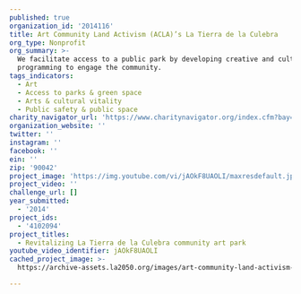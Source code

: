 ```yaml
---
published: true
organization_id: '2014116'
title: Art Community Land Activism (ACLA)’s La Tierra de la Culebra
org_type: Nonprofit
org_summary: >-
  We facilitate access to a public park by developing creative and cultural
  programming to engage the community.
tags_indicators:
  - Art
  - Access to parks & green space
  - Arts & cultural vitality
  - Public safety & public space
charity_navigator_url: 'https://www.charitynavigator.org/index.cfm?bay=search.profile&ein=954592961'
organization_website: ''
twitter: ''
instagram: ''
facebook: ''
ein: ''
zip: '90042'
project_image: 'https://img.youtube.com/vi/jAOkF8UAOLI/maxresdefault.jpg'
project_video: ''
challenge_url: []
year_submitted:
  - '2014'
project_ids:
  - '4102094'
project_titles:
  - Revitalizing La Tierra de la Culebra community art park
youtube_video_identifier: jAOkF8UAOLI
cached_project_image: >-
  https://archive-assets.la2050.org/images/art-community-land-activism-aclas-la-tierra-de-la-culebra/img.youtube.com/vi/jAOkF8UAOLI/maxresdefault.jpg

---
```

